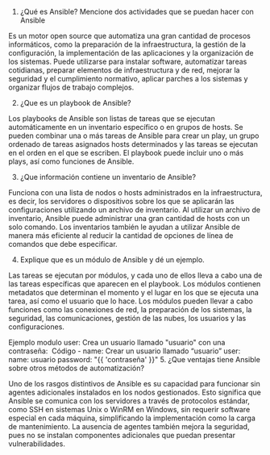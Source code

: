 1. ¿Qué es Ansible? Mencione dos actividades que se puedan hacer con Ansible

Es un motor open source que automatiza una gran cantidad de procesos informáticos, como la preparación de la infraestructura, la gestión de la configuración, la implementación de las aplicaciones y la organización de los sistemas.
Puede utilizarse para instalar software, automatizar tareas cotidianas, preparar elementos de infraestructura y de red, mejorar la seguridad y el cumplimiento normativo, aplicar parches a los sistemas y organizar flujos de trabajo complejos.

2. ¿Que es un playbook de Ansible?

Los playbooks de Ansible son listas de tareas que se ejecutan automáticamente en un inventario específico o en grupos de hosts. Se pueden combinar una o más tareas de Ansible para crear un play, un grupo ordenado de tareas asignados hosts determinados y las tareas se ejecutan en el orden en el que se escriben. El playbook puede incluir uno o más plays, así como funciones de Ansible.

3. ¿Que información contiene un inventario de Ansible?

Funciona con una lista de nodos o hosts administrados en la infraestructura, es decir, los servidores o dispositivos sobre los que se aplicarán las configuraciones utilizando un archivo de inventario. Al utilizar un archivo de inventario, Ansible puede administrar una gran cantidad de hosts con un solo comando. Los inventarios también le ayudan a utilizar Ansible de manera más eficiente al reducir la cantidad de opciones de línea de comandos que debe especificar.

4. Explique que es un módulo de Ansible y dé un ejemplo.

Las tareas se ejecutan por módulos, y cada uno de ellos lleva a cabo una de las tareas específicas que aparecen en el playbook. Los módulos contienen metadatos que determinan el momento y el lugar en los que se ejecuta una tarea, así como el usuario que lo hace. Los módulos pueden llevar a cabo funciones como las conexiones de red, la preparación de los sistemas, la seguridad, las comunicaciones, gestión de las nubes, los usuarios y las configuraciones. 

Ejemplo modulo user: Crea un usuario llamado "usuario" con una contraseña: 
Código
	- name: Crear un usuario llamado “usuario”
	user:
		name: usuario
		password: "{{ 'contraseña' }}"
5. ¿Que ventajas tiene Ansible sobre otros métodos de automatización?

Uno de los rasgos distintivos de Ansible es su capacidad para funcionar sin agentes adicionales instalados en los nodos gestionados. Esto significa que Ansible se comunica con los servidores a través de protocolos estándar, como SSH en sistemas Unix o WinRM en Windows, sin requerir software especial en cada máquina, simplificando la implementación como la carga de mantenimiento. La ausencia de agentes también mejora la seguridad, pues no se instalan componentes adicionales que puedan presentar vulnerabilidades.
